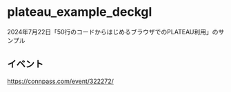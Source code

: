 # plateau_example_deckgl
2024年7月22日「50行のコードからはじめるブラウザでのPLATEAU利用」のサンプル

## イベント
https://connpass.com/event/322272/
